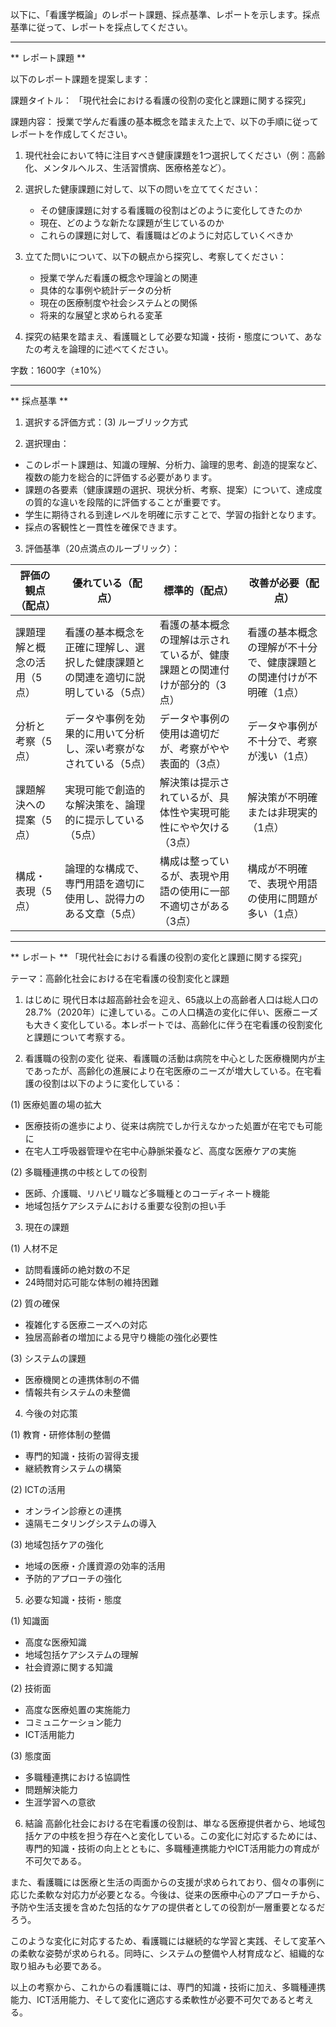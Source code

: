以下に、「看護学概論」のレポート課題、採点基準、レポートを示します。採点基準に従って、レポートを採点してください。

---------------------------------------
** レポート課題 **

以下のレポート課題を提案します：

課題タイトル：
「現代社会における看護の役割の変化と課題に関する探究」

課題内容：
授業で学んだ看護の基本概念を踏まえた上で、以下の手順に従ってレポートを作成してください。

1. 現代社会において特に注目すべき健康課題を1つ選択してください（例：高齢化、メンタルヘルス、生活習慣病、医療格差など）。

2. 選択した健康課題に対して、以下の問いを立ててください：
   - その健康課題に対する看護職の役割はどのように変化してきたのか
   - 現在、どのような新たな課題が生じているのか
   - これらの課題に対して、看護職はどのように対応していくべきか

3. 立てた問いについて、以下の観点から探究し、考察してください：
   - 授業で学んだ看護の概念や理論との関連
   - 具体的な事例や統計データの分析
   - 現在の医療制度や社会システムとの関係
   - 将来的な展望と求められる変革

4. 探究の結果を踏まえ、看護職として必要な知識・技術・態度について、あなたの考えを論理的に述べてください。

字数：1600字（±10%）

---------------------------------------
** 採点基準 **

1. 選択する評価方式：(3) ルーブリック方式

2. 選択理由：
- このレポート課題は、知識の理解、分析力、論理的思考、創造的提案など、複数の能力を総合的に評価する必要があります。
- 課題の各要素（健康課題の選択、現状分析、考察、提案）について、達成度の質的な違いを段階的に評価することが重要です。
- 学生に期待される到達レベルを明確に示すことで、学習の指針となります。
- 採点の客観性と一貫性を確保できます。

3. 評価基準（20点満点のルーブリック）：

| 評価の観点（配点） | 優れている（配点） | 標準的（配点） | 改善が必要（配点） |
|-------------------|-------------------|---------------|-------------------|
| 課題理解と概念の活用（5点） | 看護の基本概念を正確に理解し、選択した健康課題との関連を適切に説明している（5点） | 看護の基本概念の理解は示されているが、健康課題との関連付けが部分的（3点） | 看護の基本概念の理解が不十分で、健康課題との関連付けが不明確（1点） |
| 分析と考察（5点） | データや事例を効果的に用いて分析し、深い考察がなされている（5点） | データや事例の使用は適切だが、考察がやや表面的（3点） | データや事例が不十分で、考察が浅い（1点） |
| 課題解決への提案（5点） | 実現可能で創造的な解決策を、論理的に提示している（5点） | 解決策は提示されているが、具体性や実現可能性にやや欠ける（3点） | 解決策が不明確または非現実的（1点） |
| 構成・表現（5点） | 論理的な構成で、専門用語を適切に使用し、説得力のある文章（5点） | 構成は整っているが、表現や用語の使用に一部不適切さがある（3点） | 構成が不明確で、表現や用語の使用に問題が多い（1点） |

---------------------------------------
** レポート **
「現代社会における看護の役割の変化と課題に関する探究」

テーマ：高齢化社会における在宅看護の役割変化と課題

1. はじめに
現代日本は超高齢社会を迎え、65歳以上の高齢者人口は総人口の28.7%（2020年）に達している。この人口構造の変化に伴い、医療ニーズも大きく変化している。本レポートでは、高齢化に伴う在宅看護の役割変化と課題について考察する。

2. 看護職の役割の変化
従来、看護職の活動は病院を中心とした医療機関内が主であったが、高齢化の進展により在宅医療のニーズが増大している。在宅看護の役割は以下のように変化している：

(1) 医療処置の場の拡大
- 医療技術の進歩により、従来は病院でしか行えなかった処置が在宅でも可能に
- 在宅人工呼吸器管理や在宅中心静脈栄養など、高度な医療ケアの実施

(2) 多職種連携の中核としての役割
- 医師、介護職、リハビリ職など多職種とのコーディネート機能
- 地域包括ケアシステムにおける重要な役割の担い手

3. 現在の課題

(1) 人材不足
- 訪問看護師の絶対数の不足
- 24時間対応可能な体制の維持困難

(2) 質の確保
- 複雑化する医療ニーズへの対応
- 独居高齢者の増加による見守り機能の強化必要性

(3) システムの課題
- 医療機関との連携体制の不備
- 情報共有システムの未整備

4. 今後の対応策

(1) 教育・研修体制の整備
- 専門的知識・技術の習得支援
- 継続教育システムの構築

(2) ICTの活用
- オンライン診療との連携
- 遠隔モニタリングシステムの導入

(3) 地域包括ケアの強化
- 地域の医療・介護資源の効率的活用
- 予防的アプローチの強化

5. 必要な知識・技術・態度

(1) 知識面
- 高度な医療知識
- 地域包括ケアシステムの理解
- 社会資源に関する知識

(2) 技術面
- 高度な医療処置の実施能力
- コミュニケーション能力
- ICT活用能力

(3) 態度面
- 多職種連携における協調性
- 問題解決能力
- 生涯学習への意欲

6. 結論
高齢化社会における在宅看護の役割は、単なる医療提供者から、地域包括ケアの中核を担う存在へと変化している。この変化に対応するためには、専門的知識・技術の向上とともに、多職種連携能力やICT活用能力の育成が不可欠である。

また、看護職には医療と生活の両面からの支援が求められており、個々の事例に応じた柔軟な対応力が必要となる。今後は、従来の医療中心のアプローチから、予防や生活支援を含めた包括的なケアの提供者としての役割が一層重要となるだろう。

このような変化に対応するため、看護職には継続的な学習と実践、そして変革への柔軟な姿勢が求められる。同時に、システムの整備や人材育成など、組織的な取り組みも必要である。

以上の考察から、これからの看護職には、専門的知識・技術に加え、多職種連携能力、ICT活用能力、そして変化に適応する柔軟性が必要不可欠であると考える。

